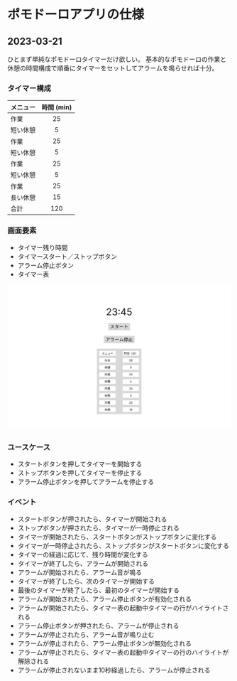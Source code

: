 # ポモドーロアプリの仕様

## 2023-03-21

ひとまず単純なポモドーロタイマーだけ欲しい。
基本的なポモドーロの作業と休憩の時間構成で順番にタイマーをセットしてアラームを鳴らせれば十分。

### タイマー構成

| メニュー | 時間 (min) |
|:-----|:--------:|
| 作業   |    25    |
| 短い休憩 |    5     |
| 作業   |    25    |
| 短い休憩 |    5     |
| 作業   |    25    |
| 短い休憩 |    5     |
| 作業   |    25    |
| 長い休憩 |    15    |
| 合計   |   120    |

### 画面要素

- タイマー残り時間
- タイマースタート／ストップボタン
- アラーム停止ボタン
- タイマー表

![pomodoro_1.png](pomodoro_1.png)

### ユースケース

- スタートボタンを押してタイマーを開始する
- ストップボタンを押してタイマーを停止する
- アラーム停止ボタンを押してアラームを停止する

### イベント

- スタートボタンが押されたら、タイマーが開始される
- ストップボタンが押されたら、タイマーが一時停止される
- タイマーが開始されたら、スタートボタンがストップボタンに変化する
- タイマーが一時停止されたら、ストップボタンがスタートボタンに変化する
- タイマーの経過に応じて、残り時間が変化する
- タイマーが終了したら、アラームが開始される
- アラームが開始されたら、アラーム音が鳴る
- タイマーが終了したら、次のタイマーが開始する
- 最後のタイマーが終了したら、最初のタイマーが開始する
- アラームが開始されたら、アラーム停止ボタンが有効化される
- アラームが開始されたら、タイマー表の起動中タイマーの行がハイライトされる
- アラーム停止ボタンが押されたら、アラームが停止される
- アラームが停止されたら、アラーム音が鳴り止む
- アラームが停止されたら、アラーム停止ボタンが無効化される
- アラームが停止されたら、タイマー表の起動中タイマーの行のハイライトが解除される
- アラームが停止されないまま10秒経過したら、アラームが停止される
